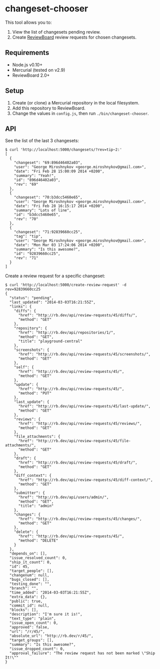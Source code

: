changeset-chooser
=================

This tool allows you to:

1. View the list of changesets pending review.
2. Create [ReviewBoard](http://www.reviewboard.org/) review requests
for chosen changesets.


Requirements
------------

* Node.js v0.10+
* Mercurial (tested on v2.9)
* ReviewBoard 2.0+


Setup
-----

1. Create (or clone) a Mercurial repository in the local filesystem.
2. Add this repository to ReviewBoard.
3. Change the values in `config.js`, then run `./bin/changeset-chooser`.


API
---

See the list of the last 3 changesets:

    $ curl 'http://localhost:5000/changesets/?rev=tip~2:'
    [
      {
        "changeset": "69:896d46402a03",
        "user": "George Miroshnykov <george.miroshnykov@gmail.com>",
        "date": "Fri Feb 28 15:00:09 2014 +0200",
        "summary": "Yeah!",
        "id": "896d46402a03",
        "rev": "69"
      },
      {
        "changeset": "70:b3dcc5460e65",
        "user": "George Miroshnykov <george.miroshnykov@gmail.com>",
        "date": "Fri Feb 28 16:15:17 2014 +0200",
        "summary": "Lots of line",
        "id": "b3dcc5460e65",
        "rev": "70"
      },
      {
        "changeset": "71:92839660cc25",
        "tag": "tip",
        "user": "George Miroshnykov <george.miroshnykov@gmail.com>",
        "date": "Mon Mar 03 17:24:06 2014 +0200",
        "summary": "Is this awesome?",
        "id": "92839660cc25",
        "rev": "71"
      }
    ]

Create a review request for a specific changeset:

    $ curl 'http://localhost:5000/create-review-request' -d rev=92839660cc25
    {
      "status": "pending",
      "last_updated": "2014-03-03T16:21:55Z",
      "links": {
        "diffs": {
          "href": "http://rb.dev/api/review-requests/45/diffs/",
          "method": "GET"
        },
        "repository": {
          "href": "http://rb.dev/api/repositories/1/",
          "method": "GET",
          "title": "playground-central"
        },
        "screenshots": {
          "href": "http://rb.dev/api/review-requests/45/screenshots/",
          "method": "GET"
        },
        "self": {
          "href": "http://rb.dev/api/review-requests/45/",
          "method": "GET"
        },
        "update": {
          "href": "http://rb.dev/api/review-requests/45/",
          "method": "PUT"
        },
        "last_update": {
          "href": "http://rb.dev/api/review-requests/45/last-update/",
          "method": "GET"
        },
        "reviews": {
          "href": "http://rb.dev/api/review-requests/45/reviews/",
          "method": "GET"
        },
        "file_attachments": {
          "href": "http://rb.dev/api/review-requests/45/file-attachments/",
          "method": "GET"
        },
        "draft": {
          "href": "http://rb.dev/api/review-requests/45/draft/",
          "method": "GET"
        },
        "diff_context": {
          "href": "http://rb.dev/api/review-requests/45/diff-context/",
          "method": "GET"
        },
        "submitter": {
          "href": "http://rb.dev/api/users/admin/",
          "method": "GET",
          "title": "admin"
        },
        "changes": {
          "href": "http://rb.dev/api/review-requests/45/changes/",
          "method": "GET"
        },
        "delete": {
          "href": "http://rb.dev/api/review-requests/45/",
          "method": "DELETE"
        }
      },
      "depends_on": [],
      "issue_resolved_count": 0,
      "ship_it_count": 0,
      "id": 45,
      "target_people": [],
      "changenum": null,
      "bugs_closed": [],
      "testing_done": "",
      "branch": "",
      "time_added": "2014-03-03T16:21:55Z",
      "extra_data": {},
      "public": true,
      "commit_id": null,
      "blocks": [],
      "description": "I'm sure it is!",
      "text_type": "plain",
      "issue_open_count": 0,
      "approved": false,
      "url": "/r/45/",
      "absolute_url": "http://rb.dev/r/45/",
      "target_groups": [],
      "summary": "Is this awesome?",
      "issue_dropped_count": 0,
      "approval_failure": "The review request has not been marked \"Ship It!\""
    }
